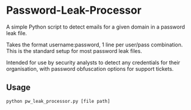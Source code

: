 # Password-Leak-Processor
A simple Python script to detect emails for a given domain in a password leak file.

Takes the format username:password, 1 line per user/pass combination. This is the standard setup for most password leak files.

Intended for use by security analysts to detect any credentials for their organisation, with password obfuscation options for support tickets.

## Usage

``` bash
python pw_leak_processor.py [file path]
```
